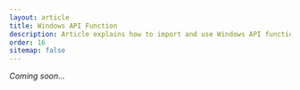 ```yaml
---
layout: article
title: Windows API Function
description: Article explains how to import and use Windows API functions
order: 16
sitemap: false
---
```

*Coming soon...*